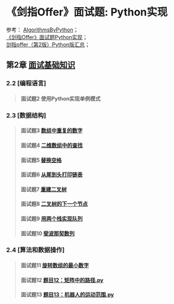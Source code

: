 # 《剑指Offer》面试题: Python实现
参考：
[AlgorithmsByPython](https://github.com/Jack-Lee-Hiter/AlgorithmsByPython/)；  
[《剑指Offer》面试题Python实现](https://github.com/JushuangQiao/Python-Offer/)；  
[剑指offer（第2版）Python版汇总](https://www.cnblogs.com/yanmk/p/9130681.html/)；  

## 第2章 [面试基础知识](/second)
### 2.2 [编程语言]
> #### 面试题2 使用Python实现单例模式
### 2.3 [数据结构]
> #### 面试题3 [数组中重复的数字](./题目03：数组中重复的数字.py)
> #### 面试题4 [二维数组中的查找](./题目04：二维数组中的查找.py)
> #### 面试题5 [替换空格](./题目05：替换空格.py)
> #### 面试题6 [从尾到头打印链表](./题目06：从尾到头打印链表.py)
> #### 面试题7 [重建二叉树](./题目07：重建二叉树.py)
> #### 面试题8 [二叉树的下一个节点](./题目08：二叉树的下一个节点.py)
> #### 面试题9 [用两个栈实现队列](./题目09：用两个栈实现队列.py)
> #### 面试题10 [斐波那契数列](./题目10：斐波那契数列.py)
### 2.4 [算法和数据操作]
> #### 面试题11 [旋转数组的最小数字](./题目11：旋转数组的最小数字.py)
> #### 面试题12 [题目12：矩阵中的路径.py](./题目12：矩阵中的路径.py)
> #### 面试题13 [题目13：机器人的运动范围.py](./题目13：机器人的运动范围.py)